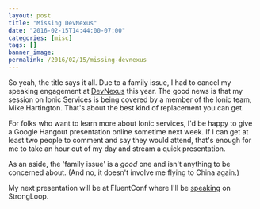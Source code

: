 ```yaml
---
layout: post
title: "Missing DevNexus"
date: "2016-02-15T14:44:00-07:00"
categories: [misc]
tags: []
banner_image: 
permalink: /2016/02/15/missing-devnexus
---
```


So yeah, the title says it all. Due to a family issue, I had to cancel my speaking engagement at
[DevNexus](http://www.devnexus.com) this year. The good news is that my session on Ionic Services 
is being covered by a member of the Ionic team, Mike Hartington. That's about the best kind of replacement
you can get.

For folks who want to learn more about Ionic services, I'd be happy to give a Google Hangout presentation online sometime next week. If I can get at least two people to comment and say they would attend, that's enough for me to take an hour out of my day and stream a quick presentation. 

As an aside, the 'family issue' is a *good* one and isn't anything to be concerned about. (And no, it doesn't involve me flying to China again.)

My next presentation will be at FluentConf where I'll be [speaking](http://conferences.oreilly.com/fluent/javascript-html-us) on StrongLoop.